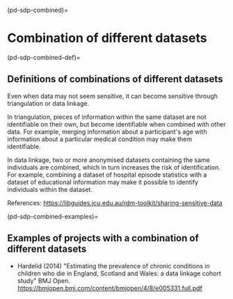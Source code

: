 (pd-sdp-combined)=
# Combination of different datasets

(pd-sdp-combined-def)=
## Definitions of combinations of different datasets

Even when data may not seem sensitive, it can become sensitive through triangulation or data linkage.

In triangulation, pieces of information within the same dataset are not identifiable on their own, but become identifiable when combined with other data. 
For example, merging information about a participant's age with information about a particular medical condition may make them identifiable.

In data linkage, two or more anonymised datasets containing the same individuals are combined, which in turn increases the risk of identification. 
For example, combining a dataset of hospital episode statistics with a dataset of educational information may make it possible to identify individuals within the dataset.

References: https://libguides.jcu.edu.au/rdm-toolkit/sharing-sensitive-data

(pd-sdp-combined-examples)=
## Examples of projects with a combination of different datasets

* Hardelid (2014) "Estimating the prevalence of chronic conditions in children who die in England, Scotland and Wales: a data linkage cohort study" BMJ Open. https://bmjopen.bmj.com/content/bmjopen/4/8/e005331.full.pdf
